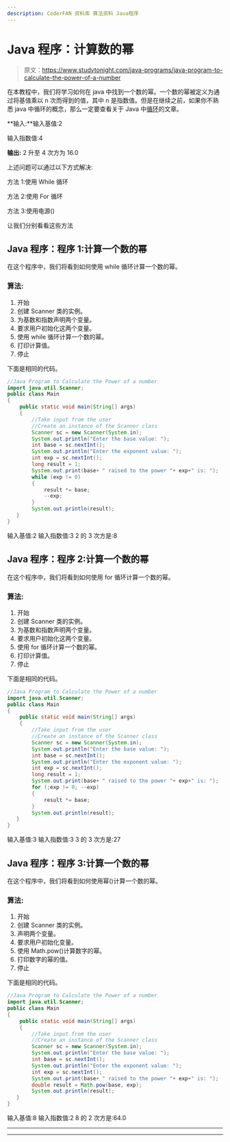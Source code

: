```yaml
---
description: CoderFAN 资料库 算法资料 Java程序
---
```


# Java 程序：计算数的幂

> 原文：<https://www.studytonight.com/java-programs/java-program-to-calculate-the-power-of-a-number>

在本教程中，我们将学习如何在 java 中找到一个数的幂。一个数的幂被定义为通过将基值乘以 n 次而得到的值，其中 n 是指数值。但是在继续之前，如果你不熟悉 java 中循环的概念，那么一定要查看关于 Java 中[循环](https://www.studytonight.com/java/loops-in-java.php)的文章。

**输入:**输入基值:2

输入指数值:4

**输出:** 2 升至 4 次方为 16.0

上述问题可以通过以下方式解决:

方法 1:使用 While 循环

方法 2:使用 For 循环

方法 3:使用电源()

让我们分别看看这些方法

## Java 程序：程序 1:计算一个数的幂

在这个程序中，我们将看到如何使用 while 循环计算一个数的幂。

### 算法:

1.  开始
2.  创建 Scanner 类的实例。
3.  为基数和指数声明两个变量。
4.  要求用户初始化这两个变量。
5.  使用 while 循环计算一个数的幂。
6.  打印计算值。
7.  停止

下面是相同的代码。

```java
//Java Program to Calculate the Power of a number
import java.util.Scanner;  
public class Main   
{  
    public static void main(String[] args)    
    {
        //Take input from the user
        //Create an instance of the Scanner class
        Scanner sc = new Scanner(System.in); 
        System.out.println("Enter the base value: ");  
        int base = sc.nextInt();  
        System.out.println("Enter the exponent value: ");  
        int exp = sc.nextInt();  
        long result = 1;
        System.out.print(base+ " raised to the power "+ exp+" is: ");
        while (exp != 0)
        {
            result *= base;
            --exp;
        }
        System.out.println(result);
   }  
} 
```

输入基值:2
输入指数值:3
2 的 3 次方是:8

## Java 程序：程序 2:计算一个数的幂

在这个程序中，我们将看到如何使用 for 循环计算一个数的幂。

### 算法:

1.  开始
2.  创建 Scanner 类的实例。
3.  为基数和指数声明两个变量。
4.  要求用户初始化这两个变量。
5.  使用 for 循环计算一个数的幂。
6.  打印计算值。
7.  停止

下面是相同的代码。

```java
//Java Program to Calculate the Power of a number
import java.util.Scanner;  
public class Main   
{  
    public static void main(String[] args)    
    {
        //Take input from the user
        //Create an instance of the Scanner class
        Scanner sc = new Scanner(System.in); 
        System.out.println("Enter the base value: ");  
        int base = sc.nextInt();  
        System.out.println("Enter the exponent value: ");  
        int exp = sc.nextInt();  
        long result = 1;
        System.out.print(base+ " raised to the power "+ exp+" is: ");
        for (;exp != 0; --exp)
        {
            result *= base;
        }
        System.out.println(result);
   }  
} 
```

输入基值:3
输入指数值:3
3 的 3 次方是:27

## Java 程序：程序 3:计算一个数的幂

在这个程序中，我们将看到如何使用幂()计算一个数的幂。

### 算法:

1.  开始
2.  创建 Scanner 类的实例。
3.  声明两个变量。
4.  要求用户初始化变量。
5.  使用 Math.pow()计算数字的幂。
6.  打印数字的幂的值。
7.  停止

下面是相同的代码。

```java
//Java Program to Calculate the Power of a number
import java.util.Scanner;  
public class Main   
{  
    public static void main(String[] args)    
    {
        //Take input from the user
        //Create an instance of the Scanner class
        Scanner sc = new Scanner(System.in); 
        System.out.println("Enter the base value: ");  
        int base = sc.nextInt();  
        System.out.println("Enter the exponent value: ");  
        int exp = sc.nextInt();  
        System.out.print(base+ " raised to the power "+ exp+" is: ");
        double result = Math.pow(base, exp);
        System.out.println(result);
   }  
} 
```

输入基值:8
输入指数值:2
8 的 2 次方是:64.0

* * *

* * *